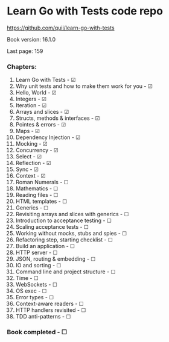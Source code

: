 # Learn Go with Tests code repo
https://github.com/quii/learn-go-with-tests  

Book version: 16.1.0  

Last page: 159  

### Chapters:
01. Learn Go with Tests - ☑  
02. Why unit tests and how to make them work for you - ☑  
03. Hello, World - ☑  
04. Integers - ☑  
05. Iteration - ☑  
06. Arrays and slices - ☑  
07. Structs, methods & interfaces - ☑  
08. Pointes & errors - ☑  
09. Maps - ☑  
10. Dependency Injection - ☑  
11. Mocking - ☑  
12. Concurrency - ☑  
13. Select - ☑  
14. Reflection - ☑  
15. Sync - ☑  
16. Context - ☑  
17. Roman Numerals - ☐  
18. Mathematics - ☐  
19. Reading files - ☐  
20. HTML templates - ☐  
21. Generics - ☐  
22. Revisiting arrays and slices with generics - ☐  
23. Introduction to acceptance testing - ☐  
24. Scaling acceptance tests - ☐  
25. Working without mocks, stubs and spies - ☐  
26. Refactoring step, starting checklist - ☐  
27. Build an application - ☐  
28. HTTP server - ☐  
29. JSON, routing & embedding - ☐  
30. IO and sorting - ☐  
31. Command line and project structure - ☐  
32. Time - ☐  
33. WebSockets - ☐  
34. OS exec - ☐  
35. Error types - ☐  
36. Context-aware readers - ☐  
37. HTTP handlers revisited - ☐  
38. TDD anti-patterns - ☐  

### Book completed - ☐  
